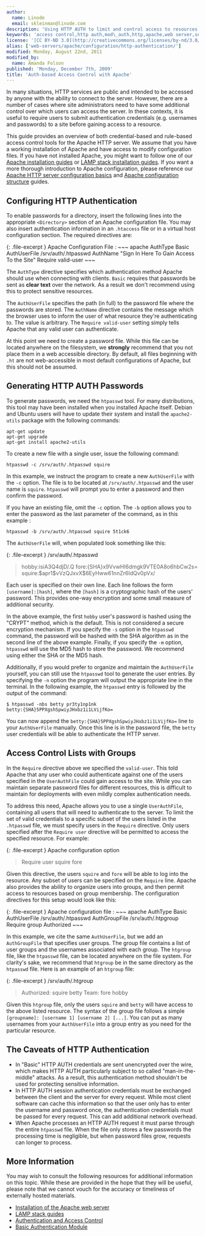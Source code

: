 ```yaml
---
author:
  name: Linode
  email: skleinman@linode.com
description: 'Using HTTP AUTH to limit and control access to resources hosted on websites.'
keywords: 'access control,http auth,mod\_auth,http,apache,web server,security'
license: '[CC BY-ND 3.0](http://creativecommons.org/licenses/by-nd/3.0/us/)'
alias: ['web-servers/apache/configuration/http-authentication/']
modified: Monday, August 22nd, 2011
modified_by:
  name: Amanda Folson
published: 'Monday, December 7th, 2009'
title: 'Auth-based Access Control with Apache'
---
```


In many situations, HTTP services are public and intended to be accessed by anyone with the ability to connect to the server. However, there are a number of cases where site administrators need to have some additional control over which users can access the server. In these contexts, it is useful to require users to submit authentication credentials (e.g. usernames and passwords) to a site before gaining access to a resource.

This guide provides an overview of both credential-based and rule-based access control tools for the Apache HTTP server. We assume that you have a working installation of Apache and have access to modify configuration files. If you have not installed Apache, you might want to follow one of our [Apache installation guides](/docs/web-servers/apache/) or [LAMP stack installation guides](/docs/lamp-guides/). If you want a more thorough introduction to Apache configuration, please reference our [Apache HTTP server configuration basics](/docs/web-servers/apache/configuration/configuration-basics) and [Apache configuration structure](/docs/web-servers/apache/configuration/configuration-structure) guides.

Configuring HTTP Authentication
-------------------------------

To enable passwords for a directory, insert the following lines into the appropriate `<Directory>` section of an Apache configuration file. You may also insert authentication information in an `.htaccess` file or in a virtual host configuration section. The required directives are:

{: .file-excerpt }
Apache Configuration File
:   ~~~ apache
    AuthType Basic
    AuthUserFile /srv/auth/.htpasswd
    AuthName "Sign In Here To Gain Access To the Site"
    Require valid-user
    ~~~

The `AuthType` directive specifies which authentication method Apache should use when connecting with clients. `Basic` requires that passwords be sent as **clear text** over the network. As a result we don't recommend using this to protect sensitive resources.

The `AuthUserFile` specifies the path (in full) to the password file where the passwords are stored. The `AuthName` directive contains the message which the browser uses to inform the user of what resource they're authenticating to. The value is arbitrary. The `Require valid-user` setting simply tells Apache that any valid user can authenticate.

At this point we need to create a password file. While this file can be located anywhere on the filesystem, we **strongly** recommend that you not place them in a web accessible directory. By default, all files beginning with `.ht` are not web-accessible in most default configurations of Apache, but this should not be assumed.

Generating HTTP AUTH Passwords
------------------------------

To generate passwords, we need the `htpasswd` tool. For many distributions, this tool may have been installed when you installed Apache itself. Debian and Ubuntu users will have to update their system and install the `apache2-utils` package with the following commands:

    apt-get update
    apt-get upgrade
    apt-get install apache2-utils 

To create a new file with a single user, issue the following command:

    htpasswd -c /srv/auth/.htpasswd squire

In this example, we instruct the program to create a new `AuthUserFile` with the `-c` option. The file is to be located at `/srv/auth/.htpasswd` and the user name is `squire`. `htpasswd` will prompt you to enter a password and then confirm the password.

If you have an existing file, omit the `-c` option. The `-b` option allows you to enter the password as the last parameter of the command, as in this example :

    htpasswd -b /srv/auth/.htpasswd squire 5t1ck6

The `AuthUserFile` will, when populated look something like this:

{: .file-excerpt }
/srv/auth/.htpasswd

> hobby:isiA3Q4djD/.Q fore:{SHA}x9VvwHI6dmgk9VTE0A8o6hbCw2s= squire:\$apr1\$vVzQJxvX\$6EyHww61nnZr6IdQv0pVx/

Each user is specified on their own line. Each line follows the form `[username]:[hash]`, where the `[hash]` is a cryptographic hash of the users' password. This provides one-way encryption and some small measure of additional security.

In the above example, the first `hobby` user's password is hashed using the "CRYPT" method, which is the default. This is not considered a secure encryption mechanism. If you specify the `-s` option in the `htpasswd` command, the password will be hashed with the SHA algorithm as in the second line of the above example. Finally, if you specify the `-m` option, `htpasswd` will use the MD5 hash to store the password. We recommend using either the SHA or the MD5 hash.

Additionally, if you would prefer to organize and maintain the `AuthUserFile` yourself, you can still use the `htpasswd` tool to generate the user entries. By specifying the `-n` option the program will output the appropriate line in the terminal. In the following example, the `htpasswd` entry is followed by the output of the command:

    $ htpasswd -nbs betty pr3ty1np1nk
    betty:{SHA}5PPXgshSpwiyJHxbz1i1LVijfKo=

You can now append the `betty:{SHA}5PPXgshSpwiyJHxbz1i1LVijfKo=` line to your `AuthUserFile` manually. Once this line is in the password file, the `betty` user credentials will be able to authenticate the HTTP server.

Access Control Lists with Groups
--------------------------------

In the `Require` directive above we specified the `valid-user`. This told Apache that any user who could authenticate against one of the users specified in the `UserAuthFile` could gain access to the site. While you can maintain separate password files for different resources, this is difficult to maintain for deployments with even mildly complex authentication needs.

To address this need, Apache allows you to use a single `UserAuthFile`, containing all users that will need to authenticate to the server. To limit the set of valid credentials to a specific subset of the users listed in the `.htpasswd` file, we must specify users in the `Require` directive. Only users specified after the `Require user` directive will be permitted to access the specified resource. For example:

{: .file-excerpt }
Apache configuration option

> Require user squire fore

Given this directive, the users `squire` and `fore` will be able to log into the resource. Any subset of users can be specified on the `Require` line. Apache also provides the ability to organize users into groups, and then permit access to resources based on group membership. The configuration directives for this setup would look like this:

{: .file-excerpt }
Apache configuration file
:   ~~~ apache
    AuthType Basic
    AuthUserFile /srv/auth/.htpasswd
    AuthGroupFile /srv/auth/.htpgroup
    Require group Authorized
    ~~~

In this example, we cite the same `AuthUserFile`, but we add an `AuthGroupFile` that specifies user groups. The group file contains a list of user groups and the usernames associated with each group. The `htgroup` file, like the `htpasswd` file, can be located anywhere on the file system. For clarity's sake, we recommend that `htgroup` be in the same directory as the `htpasswd` file. Here is an example of an `htgroup` file:

{: .file-excerpt }
/srv/auth/.htgroup

> Authorized: squire betty Team: fore hobby

Given this `htgroup` file, only the users `squire` and `betty` will have access to the above listed resource. The syntax of the group file follows a simple `[groupname]: [username 1] [username 2] [...]`. You can put as many usernames from your `AuthUserFile` into a group entry as you need for the particular resource.

The Caveats of HTTP Authentication
----------------------------------

-   In "Basic" HTTP AUTH credentials are sent unencrypted over the wire, which makes HTTP AUTH particularly subject to so called "man-in-the-middle" attacks. As a result, this authentication method shouldn't be used for protecting sensitive information.
-   In HTTP AUTH session authentication credentials must be exchanged between the client and the server for every request. While most client software can cache this information so that the user only has to enter the username and password once, the authentication credentials must be passed for every request. This can add additional network overhead.
-   When Apache processes an HTTP AUTH request it must parse through the entire `htpasswd` file. When the file only stores a few passwords the processing time is negligible, but when password files grow, requests can longer to process.

More Information
----------------

You may wish to consult the following resources for additional information on this topic. While these are provided in the hope that they will be useful, please note that we cannot vouch for the accuracy or timeliness of externally hosted materials.

- [Installation of the Apache web server](/docs/web-servers/apache/)
- [LAMP stack guides](/docs/lamp-guides/)
- [Authentication and Access Control](http://httpd.apache.org/docs/2.2/howto/auth.html)
- [Basic Authentication Module](http://httpd.apache.org/docs/2.2/mod/mod_auth_basic.html)



